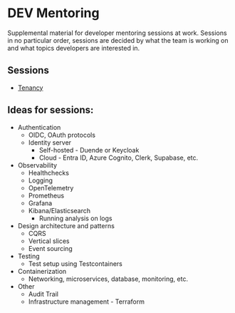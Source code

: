 # DEV Mentoring

Supplemental material for developer mentoring sessions at work.
Sessions in no particular order, sessions are decided by what the team is working on and what topics developers are interested in.

## Sessions

- [Tenancy](./tenancy/README.md)

## Ideas for sessions:

- Authentication
  - OIDC, OAuth protocols
  - Identity server
    - Self-hosted - Duende or Keycloak
    - Cloud - Entra ID, Azure Cognito, Clerk, Supabase, etc.
- Observability
  - Healthchecks
  - Logging
  - OpenTelemetry
  - Prometheus
  - Grafana
  - Kibana/Elasticsearch
    - Running analysis on logs
- Design architecture and patterns
  - CQRS
  - Vertical slices
  - Event sourcing
- Testing
  - Test setup using Testcontainers
- Containerization
  - Networking, microservices, database, monitoring, etc.
- Other
  - Audit Trail
  - Infrastructure management - Terraform
